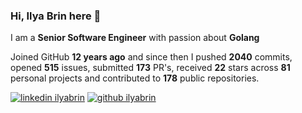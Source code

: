 
### Hi, Ilya Brin here 👋

I am a **Senior Software Engineer** with passion about **Golang**  

Joined GitHub **12 years ago** and since then I pushed **2040** commits, opened **515** issues, submitted **173** PR's, received **22** stars across **81** personal projects and contributed to **178** public repositories.

[1.1]: https://user-images.githubusercontent.com/464157/88304618-307f2b00-cd11-11ea-8f5a-0a154f7b523d.png (Feel free to add me to your network)
[2.1]: https://user-images.githubusercontent.com/464157/88305468-39bcc780-cd12-11ea-826e-f67163b6cf1f.png (You are here 😸)

[1]: https://www.linkedin.com/in/ilyabrin
[2]: https://www.github.com/ilyabrin

[![linkedin ilyabrin][1.1]][1]
[![github ilyabrin][2.1]][2]
